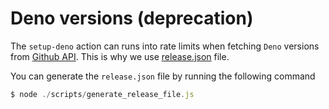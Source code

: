 # Deno versions (deprecation)

The `setup-deno` action can runs into rate limits when fetching `Deno` versions
from [Github API](https://api.github.com/repos/denoland/deno/tags). This is why
we use [release.json](./release.json) file.

You can generate the `release.json` file by running the following command

```js
$ node ./scripts/generate_release_file.js
```
